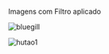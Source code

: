 Imagens com Filtro aplicado 

![bluegill](https://github.com/PedroRoch/Pset_LP_CC3M/assets/103005263/cd097729-441e-4374-91df-a9bb018f729f)


![hutao1](https://github.com/PedroRoch/Pset_LP_CC3M/assets/103005263/cb1ce516-9603-4414-909c-dcbe4d14ca1c)
